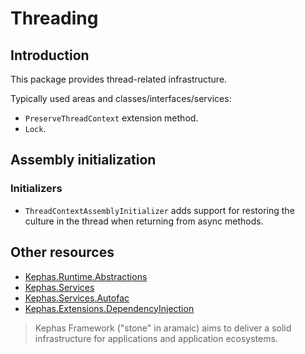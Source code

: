 ﻿# Threading

## Introduction
This package provides thread-related infrastructure.

Typically used areas and classes/interfaces/services:
* `PreserveThreadContext` extension method.
* `Lock`.

## Assembly initialization

### Initializers
* `ThreadContextAssemblyInitializer` adds support for restoring the culture in the thread when returning from async methods.

## Other resources

* [Kephas.Runtime.Abstractions](https://www.nuget.org/packages/Kephas.Services)
* [Kephas.Services](https://www.nuget.org/packages/Kephas.Services)
* [Kephas.Services.Autofac](https://www.nuget.org/packages/Kephas.Services.Autofac)
* [Kephas.Extensions.DependencyInjection](https://www.nuget.org/packages/Kephas.Extensions.DependencyInjection)

> Kephas Framework ("stone" in aramaic) aims to deliver a solid infrastructure for applications and application ecosystems.

